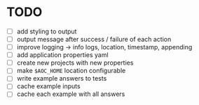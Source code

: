 # TODO

* [ ] add styling to output
* [ ] output message after success / failure of each action
* [ ] improve logging -> info logs, location, timestamp, appending
* [ ] add application properties yaml
* [ ] create new projects with new properties
* [ ] make `$AOC_HOME` location configurable
* [ ] write example answers to tests
* [ ] cache example inputs
* [ ] cache each example with all answers
